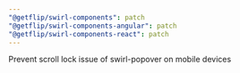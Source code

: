```yaml
---
"@getflip/swirl-components": patch
"@getflip/swirl-components-angular": patch
"@getflip/swirl-components-react": patch
---
```


Prevent scroll lock issue of swirl-popover on mobile devices
